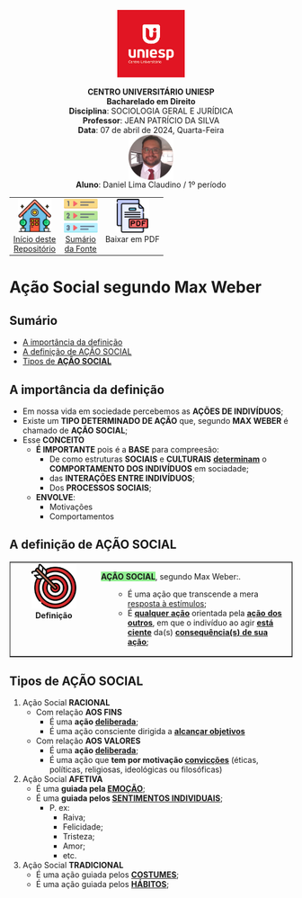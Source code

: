 <div align="center">

<p align="center"><img height="120" src="../../../figuras/LOGO_UNIESP.png"> </p>

<p align="center"><b>CENTRO UNIVERSITÁRIO UNIESP</b><br>
<b>Bacharelado em Direito</b><br>
<b>Disciplina</b>: SOCIOLOGIA GERAL E JURÍDICA<br>
<b>Professor</b>: JEAN PATRÍCIO DA SILVA<br>
<b>Data</b>: 07 de abril de 2024, Quarta-Feira<br>
<img align="center" src="../../../figuras/FOTO_PERFIL_DANIEL_CLAUDINO_2023.png" width="80"><br>
<b>Aluno</b>: Daniel Lima Claudino / 1º período<br>
 </p>
</div>

<table align="center" border="0">
  <tr>
    <td align="center" valign="top">
      <a href="../../../README.md">
        <img src="https://github.com/dnlclaudino/imagens/blob/master/icones/icone-casa2.png?raw=true" heigh="60" width="60"><br>Início deste <br>Repositório
      </a>
    </td>
    <td align="center" valign="top">
      <a href="../README.md">
        <img src="https://github.com/dnlclaudino/imagens/blob/master/icones/icone-sumario.png?raw=true" heigh="60" width="60"><br>Sumário<br>da Fonte
      </a>
    </td>
    <td align="center" valign="top">
        <img src="https://github.com/dnlclaudino/imagens/blob/master/icones-aplicativos/pdf/pdf.png?raw=true" heigh="60" width="60"><br>Baixar em PDF
    </td>
  </tr>
</table>

<h1>Ação Social segundo Max Weber</h1>

<h2>Sumário</h2>
<!-- TOC -->

- [A importância da definição](#a-importância-da-definição)
- [A definição de AÇÃO SOCIAL](#a-definição-de-ação-social)
- [Tipos de **AÇÃO SOCIAL**](#tipos-de-ação-social)

<!-- /TOC -->

## A importância da definição

- Em nossa vida em sociedade percebemos as **AÇÕES DE INDIVÍDUOS**;
- Existe um **TIPO DETERMINADO DE AÇÃO** que, segundo **MAX WEBER** é chamado de **AÇÃO SOCIAL**;
- Esse **CONCEITO**
  - **É IMPORTANTE** pois é a **BASE** para compreesão:
    - De como estruturas **SOCIAIS** e **CULTURAIS** <b><u>determinam</u></b> o **COMPORTAMENTO DOS INDIVÍDUOS** em sociadade;
    - das **INTERAÇÕES ENTRE INDIVÍDUOS**;
    - Dos **PROCESSOS SOCIAIS**;
  - **ENVOLVE**:
    - Motivações
    - Comportamentos

## A definição de AÇÃO SOCIAL

<table border="1" id="quadro-definicao-acao-social">
<tr>
  <td align="center" valign="top"width="140px" style="border-right-style:hidden">
   <img src="https://github.com/dnlclaudino/imagens/blob/master/gestao-do-conhecimento/icone-definicao.png?raw=true" heigh="80" width="80"><br>
   <b>Definição</b>
  </td>
  <td valign="top">
  <p style="text-align:justify">
    <span style="background-color:lightgreen"><b>AÇÃO SOCIAL</b></span>, segundo Max Weber:.
  </p>
   <ul>
     <ul>
     <li>É uma ação que transcende a mera <u>resposta à estímulos</u>;</li>
     <li>É <b><u>qualquer ação</u></b> orientada pela <b><u>ação dos outros</u></b>, em que o indivíduo ao agir <b><u>está ciente</u></b> da(s) <b><u>consequência(s) de sua ação</u></b>;</li>
     </ul>
   </ul>
   </td>
</tr>
</table>

## Tipos de **AÇÃO SOCIAL**

1. Ação Social **RACIONAL**
     - Com relação **AOS FINS**
       - É uma <b>ação <u>deliberada</u></b>;
       - É uma ação consciente dirigida a <b><u>alcançar objetivos</u></b>
     - Com relação **AOS VALORES**
       - É uma <b>ação <u>deliberada</u></b>;
       - É uma ação que **tem por motivação <u>convicções</u>** (éticas, políticas, religiosas, ideológicas ou filosóficas)
2. Ação Social **AFETIVA**
     - É uma <b>guiada pela <u>EMOÇÃO</u></b>;
     - É uma <b>guiada pelos <u>SENTIMENTOS INDIVIDUAIS</u></b>;
       - P. ex:
         - Raiva;
         - Felicidade;
         - Tristeza;
         - Amor;
         - etc.
3. Ação Social **TRADICIONAL**
     - É uma ação guiada pelos <b><u>COSTUMES</u></b>;
     - É uma ação guiada pelos <b><u>HÁBITOS</u></b>;